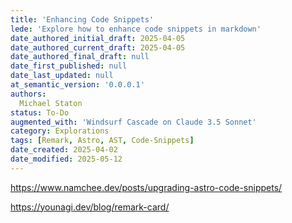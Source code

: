 ```yaml
---
title: 'Enhancing Code Snippets'
lede: 'Explore how to enhance code snippets in markdown'
date_authored_initial_draft: 2025-04-05
date_authored_current_draft: 2025-04-05
date_authored_final_draft: null
date_first_published: null
date_last_updated: null
at_semantic_version: '0.0.0.1'
authors: 
  Michael Staton
status: To-Do
augmented_with: 'Windsurf Cascade on Claude 3.5 Sonnet'
category: Explorations
tags: [Remark, Astro, AST, Code-Snippets]
date_created: 2025-04-02
date_modified: 2025-05-12
---
```


https://www.namchee.dev/posts/upgrading-astro-code-snippets/

https://younagi.dev/blog/remark-card/

